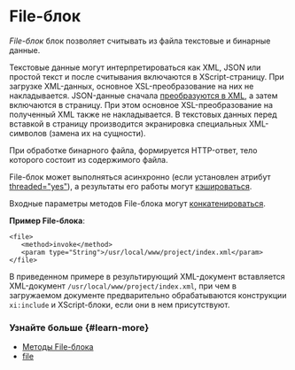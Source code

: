 # File-блок

_File-блок_ блок позволяет считывать из файла текстовые и бинарные данные.

Текстовые данные могут интерпретироваться как XML, JSON или простой текст и после считывания включаются в XScript-страницу. При загрузке XML-данных, основное XSL-преобразование на них не накладывается. JSON-данные сначала [преобразуются в XML](../appendices/json-to-xml.md), а затем включаются в страницу. При этом основное XSL-преобразование на полученный XML также не накладывается. В текстовых данных перед вставкой в страницу производится экранировка специальных XML-символов (замена их на сущности).

При обработке бинарного файла, формируется HTTP-ответ, тело которого состоит из содержимого файла.

File-блок может выполняться асинхронно (если установлен атрибут [threaded="yes"](../appendices/attrs-ov.md#threaded)), а результаты его работы могут [кэшироваться](block-results-caching.md).

Входные параметры методов File-блока могут [конкатенироваться](../appendices/block-file-methods.md).

**Пример File-блока**:

```
<file>
   <method>invoke</method>
   <param type="String">/usr/local/www/project/index.xml</param>
</file>
```

В приведенном примере в результирующий XML-документ вставляется XML-документ `/usr/local/www/project/index.xml`, при чем в загружаемом документе предварительно обрабатываются конструкции `xi:include` и XScript-блоки, если они в нем присутствуют.

### Узнайте больше {#learn-more}
* [Методы File-блока](../appendices/block-file-methods.md)
* [file](../reference/file.md)
